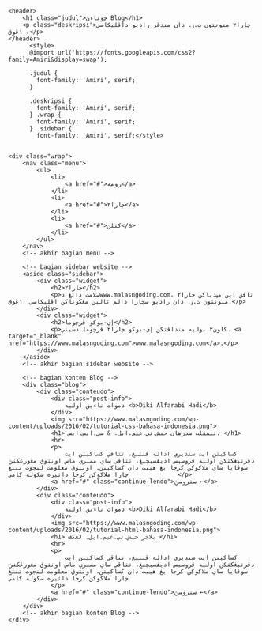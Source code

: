 # 
<!DOCTYPE html>
<html>
<head>
	<title>MalasNgoding's Blog</title>
	<link rel="stylesheet" type="text/css" href="style.css">
	  
</head>
<body>
	

	<header>
		<h1 class="judul">چوناءن Blog</h1>
		<p class="deskripsi">چارا٢ منونتون ت.ۏ. دان مندڠر راديو دأڤليكاسي ١٠ڠوق.</p>
	</header>
		  <style>
		  @import url('https://fonts.googleapis.com/css2?family=Amiri&display=swap');
		  
		  .judul {
		    font-family: 'Amiri', serif;
		  }
		   
		  .deskripsi {
		    font-family: 'Amiri', serif;
		  } .wrap {
		    font-family: 'Amiri', serif;
		  } .sidebar {
		    font-family: 'Amiri', serif;</style>
	
	
	<div class="wrap">
		<nav class="menu">
			<ul>
				<li>
					<a href="#">رومه</a>
				</li>
				<li>
					<a href="#">چارا٢</a>
				</li>
				<li>
					<a href="#">كنلن</a>
				</li>
			</ul>
		</nav>
		<!-- akhir bagian menu -->
 
		<!-- bagian sidebar website -->
		<aside class="sidebar">
			<div class="widget">
				<h2>چارا٢</h2>
				<p>سلامت داتڠ دwww.malasngoding.com، تاڤق اين مڽدياكن چارا٢ منونتون ت.ۏ. دان راديو سچارا دالم تالين مڠڬوناكن اڤليكاسي ١٠ڠوق.</p>
			</div>
			<div class="widget">
				<h2>إي-بوكو ڤرچوما</h2>
				<p>كاون٢ بوليه منداڤتكن إي-بوكو چارا٢ ڤرچوما دسيني. <a target="_blank" href="https://www.malasngoding.com">www.malasngoding.com</a>.</p>
			</div>
		</aside>
		<!-- akhir bagian sidebar website -->
 
		<!-- bagian konten Blog -->
		<div class="blog">
			<div class="conteudo">
				<div class="post-info">
					دموات ناءيق اوليه <b>Diki Alfarabi Hadi</b>
				</div>
				<img src="https://www.malasngoding.com/wp-content/uploads/2016/02/tutorial-css-bahasa-indonesia.png">
				<h1> تيمڤلت سدرهان حيش.تي.عيم.ايل. & سي.ايس.ايس. </h1>
				<hr>
				<p>
					كساكيتن ايت سنديري اداله ڤنتيڠ، تتاڤي كساكيتن ايت دڤرتيڠكتكن اوليه ڤروسيس اديڤسيچيڠ، تتاڤي ساي ممبري ماس اونتوق مڠورڠكنڽ سوڤايا ساي ملاكوكن كرجا يڠ هيبت دان كساكيتن. اونتوق معلومت لنجوت تنتڠ چارا ملاكوكن كرجا دائيره سكوله كامي				</p>				
				<a href="#" class="continue-lendo">ستروسڽ ←</a>
			</div>
			<div class="conteudo">
				<div class="post-info">
					دموات ناءيق اوليه <b>Diki Alfarabi Hadi</b>
				</div>
				<img src="https://www.malasngoding.com/wp-content/uploads/2016/02/tutorial-html-bahasa-indonesia.png">
				<h1> بلاجر حيش.تي.عيم.ايل. لڠكڤ </h1>
				<hr>
				<p>
					كساكيتن ايت سنديري اداله ڤنتيڠ، تتاڤي كساكيتن ايت دڤرتيڠكتكن اوليه ڤروسيس اديڤسيچيڠ، تتاڤي ساي ممبري ماس اونتوق مڠورڠكنڽ سوڤايا ساي ملاكوكن كرجا يڠ هيبت دان كساكيتن. اونتوق معلومت لنجوت تنتڠ چارا ملاكوكن كرجا دائيره سكوله كامي
				</p>				
				<a href="#" class="continue-lendo">ستروسڽ ←</a>
			</div>
		</div>
		<!-- akhir bagian konten Blog -->
	</div>
 
</body>
</html>
